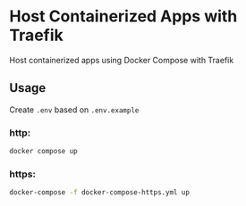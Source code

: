 # Host Containerized Apps with Traefik

Host containerized apps using Docker Compose with Traefik


## Usage

Create `.env` based on `.env.example`

### http:

```sh
docker compose up
```

### https:

```sh
docker-compose -f docker-compose-https.yml up
```
